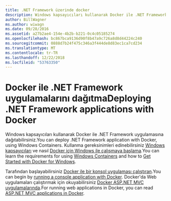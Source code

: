 ```yaml
---
title: .NET Framework üzerinde docker
description: Windows kapsayıcıları kullanarak Docker ile .NET Framework uygulamalarını dağıtma hakkında bilgi edinin.
author: BillWagner
ms.author: wiwagn
ms.date: 09/28/2016
ms.assetid: a27b2ae4-154e-4b2b-b221-0c4c05185274
ms.openlocfilehash: bc867bca9136d90f8b47a9c726a8d8d44224c240
ms.sourcegitcommit: 0888d7b24f475c346a3f444de8d83ec1ca7cd234
ms.translationtype: MT
ms.contentlocale: tr-TR
ms.lasthandoff: 12/22/2018
ms.locfileid: "53763350"
---
```

# <a name="deploying-net-framework-applications-with-docker"></a><span data-ttu-id="aec5c-103">Docker ile .NET Framework uygulamalarını dağıtma</span><span class="sxs-lookup"><span data-stu-id="aec5c-103">Deploying .NET Framework applications with Docker</span></span>

<span data-ttu-id="aec5c-104">Windows kapsayıcıları kullanarak Docker ile .NET Framework uygulamasına dağıtabilirsiniz.</span><span class="sxs-lookup"><span data-stu-id="aec5c-104">You can deploy .NET Framework application with Docker, using Windows Containers.</span></span> <span data-ttu-id="aec5c-105">Kullanma gereksinimleri edinebilirsiniz [Windows kapsayıcıları](/virtualization/windowscontainers/about/) ve nasıl [Docker için Windows ile çalışmaya başlama](https://docs.docker.com/docker-for-windows/).</span><span class="sxs-lookup"><span data-stu-id="aec5c-105">You can learn the requirements for using [Windows Containers](/virtualization/windowscontainers/about/) and how to [Get Started with Docker for Windows](https://docs.docker.com/docker-for-windows/).</span></span> 

<span data-ttu-id="aec5c-106">Tarafından başlayabilirsiniz [Docker ile bir konsol uygulaması çalıştıran](console.md).</span><span class="sxs-lookup"><span data-stu-id="aec5c-106">You can begin by [running a console application with Docker](console.md).</span></span>
<span data-ttu-id="aec5c-107">Docker'da Web uygulamaları çalıştırmak için okuyabilirsiniz [Docker ASP.NET MVC uygulamalarında](/aspnet/mvc/overview/deployment/docker-aspnetmvc).</span><span class="sxs-lookup"><span data-stu-id="aec5c-107">For running web applications in Docker, you can read [ASP.NET MVC applications in Docker](/aspnet/mvc/overview/deployment/docker-aspnetmvc).</span></span>
